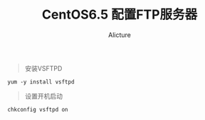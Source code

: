 ﻿---
author: Alicture
comments: true
layout: post
publised: true
title: CentOS6.5 配置FTP服务器
category: 
tag: 
- linux
description:
---

>安装VSFTPD

    yum -y install vsftpd

>设置开机启动

    chkconfig vsftpd on



